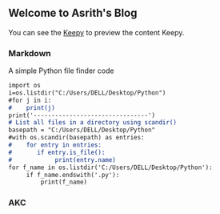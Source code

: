 ## Welcome to Asrith's Blog

You can see the [Keepy](https://asrith4444.github.io/keepy) to preview the content Keepy.

### Markdown

A simple Python file finder code

```markdown
import os
i=os.listdir("C:/Users/DELL/Desktop/Python")
#for j in i:
#    print(j)
print('--------------------------------')
# List all files in a directory using scandir()
basepath = "C:/Users/DELL/Desktop/Python"
#with os.scandir(basepath) as entries:
#    for entry in entries:
#       if entry.is_file():
#            print(entry.name)
for f_name in os.listdir('C:/Users/DELL/Desktop/Python'):
     if f_name.endswith('.py'):
         print(f_name)
```
### AKC
